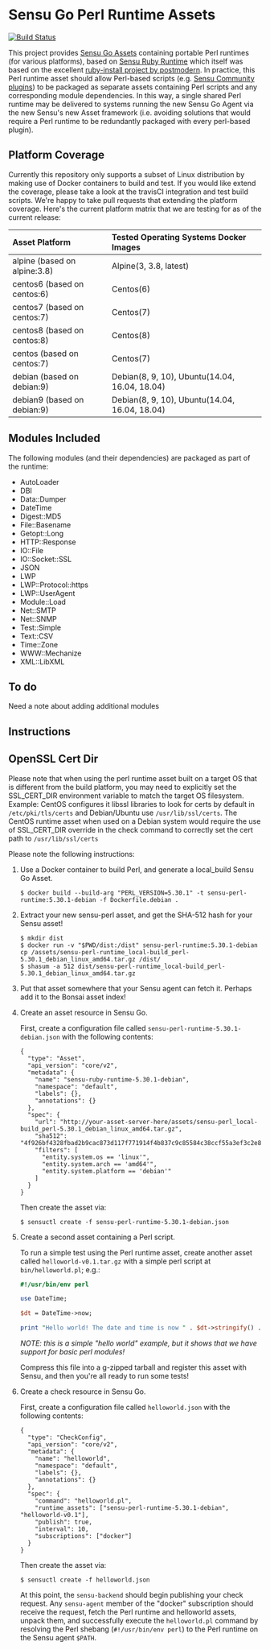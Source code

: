# Sensu Go Perl Runtime Assets
[![Build Status](https://travis-ci.org/nixwiz/sensu-perl-runtime.svg?branch=master)](https://travis-ci.org/nixwiz/sensu-perl-runtime)

This project provides [Sensu Go Assets][sensu-assets] containing portable Perl
runtimes (for various platforms), based on [Sensu Ruby Runtime][sensu-ruby-runtime]
which itself was based on the excellent [ruby-install project
by postmodern][ruby-install]. In practice, this Perl runtime asset should allow
Perl-based scripts (e.g. [Sensu Community plugins][sensu-plugins]) to be
packaged as separate assets containing Perl scripts and any corresponding module
dependencies. In this way, a single shared Perl runtime may be delivered to
systems running the new Sensu Go Agent via the new Sensu's new Asset framework
(i.e. avoiding solutions that would require a Perl runtime to be redundantly
packaged with every perl-based plugin).

[sensu-assets]: https://docs.sensu.io/sensu-go/latest/reference/assets/
[sensu-ruby-runtime]: https://github.com/sensu/sensu-ruby-runtime
[ruby-install]: https://github.com/postmodern/ruby-install
[sensu-plugins]: https://github.com/sensu-plugins/

## Platform Coverage
Currently this repository only supports a subset of Linux distribution by making
use of Docker containers to build and test.  If you would like extend the coverage,
please take a look at the travisCI integration and test build scripts. We're happy
to take pull requests that extending the platform coverage.  Here's the current
platform matrix that we are testing for as of the current release:

| Asset Platform | Tested Operating Systems Docker Images |
|:---------------|:-------------------------|
|  alpine  (based on alpine:3.8)   | Alpine(3, 3.8, latest)                                      |
|  centos6 (based on centos:6)     | Centos(6)                                                   |
|  centos7 (based on centos:7)     | Centos(7)                                                   |
|  centos8 (based on centos:8)     | Centos(8)                                                   |
|  centos  (based on centos:7)     | Centos(7)                                                   |
|  debian  (based on debian:9)     | Debian(8, 9, 10), Ubuntu(14.04, 16.04, 18.04)               |
|  debian9 (based on debian:9)     | Debian(8, 9, 10), Ubuntu(14.04, 16.04, 18.04)               |

## Modules Included
The following modules (and their dependencies) are packaged as part of the runtime:
* AutoLoader
* DBI
* Data::Dumper
* DateTime
* Digest::MD5
* File::Basename
* Getopt::Long
* HTTP::Response
* IO::File
* IO::Socket::SSL
* JSON
* LWP
* LWP::Protocol::https
* LWP::UserAgent
* Module::Load
* Net::SMTP
* Net::SNMP
* Test::Simple
* Text::CSV
* Time::Zone
* WWW::Mechanize
* XML::LibXML

## To do
Need a note about adding additional modules

## Instructions
## OpenSSL Cert Dir
Please note that when using the perl runtime asset built on a target OS that is different from the build platform, you may need to explicitly set the SSL_CERT_DIR environment variable to match the target OS filesystem.  Example: CentOS configures it libssl libraries to look for certs by default in `/etc/pki/tls/certs` and Debian/Ubuntu use `/usr/lib/ssl/certs`. The CentOS runtime asset when used on a Debian system would require the use of SSL_CERT_DIR override in the check command to correctly set the cert path to `/usr/lib/ssl/certs`


Please note the following instructions:

1. Use a Docker container to build Perl, and generate a local_build Sensu Go Asset.

   ```
   $ docker build --build-arg "PERL_VERSION=5.30.1" -t sensu-perl-runtime:5.30.1-debian -f Dockerfile.debian .
   ```

2. Extract your new sensu-perl asset, and get the SHA-512 hash for your Sensu asset!

   ```
   $ mkdir dist
   $ docker run -v "$PWD/dist:/dist" sensu-perl-runtime:5.30.1-debian cp /assets/sensu-perl-runtime_local-build_perl-5.30.1_debian_linux_amd64.tar.gz /dist/
   $ shasum -a 512 dist/sensu-perl-runtime_local-build_perl-5.30.1_debian_linux_amd64.tar.gz
   ```

3. Put that asset somewhere that your Sensu agent can fetch it. Perhaps add it to the Bonsai asset index!

4. Create an asset resource in Sensu Go.

   First, create a configuration file called `sensu-perl-runtime-5.30.1-debian.json` with
   the following contents:

   ```
   {
     "type": "Asset",
     "api_version": "core/v2",
     "metadata": {
       "name": "sensu-ruby-runtime-5.30.1-debian",
       "namespace": "default",
       "labels": {},
       "annotations": {}
     },
     "spec": {
       "url": "http://your-asset-server-here/assets/sensu-perl_local-build_perl-5.30.1_debian_linux_amd64.tar.gz",
       "sha512": "4f926bf4328fbad2b9cac873d117f771914f4b837c9c85584c38ccf55a3ef3c2e8d154812246e5dda4a87450576b2c58ad9ab40c9e2edc31b288d066b195b21b",
       "filters": [
         "entity.system.os == 'linux'",
         "entity.system.arch == 'amd64'",
         "entity.system.platform == 'debian'"
       ]
     }
   }
   ```

   Then create the asset via:

   ```
   $ sensuctl create -f sensu-perl-runtime-5.30.1-debian.json
   ```

4. Create a second asset containing a Perl script.

   To run a simple test using the Perl runtime asset, create another asset
   called `helloworld-v0.1.tar.gz` with a simple perl script at
   `bin/helloworld.pl`; e.g.:

   ```perl
   #!/usr/bin/env perl

   use DateTime;

   $dt = DateTime->now;

   print "Hello world! The date and time is now " . $dt->stringify() . "\n";

   ```

   _NOTE: this is a simple "hello world" example, but it shows that we have
   support for basic perl modules!_

   Compress this file into a g-zipped tarball and register this asset with
   Sensu, and then you're all ready to run some tests!

5. Create a check resource in Sensu Go.

   First, create a configuration file called `helloworld.json` with
   the following contents:

   ```
   {
     "type": "CheckConfig",
     "api_version": "core/v2",
     "metadata": {
       "name": "helloworld",
       "namespace": "default",
       "labels": {},
       "annotations": {}
     },
     "spec": {
       "command": "helloworld.pl",
       "runtime_assets": ["sensu-perl-runtime-5.30.1-debian", "helloworld-v0.1"],
       "publish": true,
       "interval": 10,
       "subscriptions": ["docker"]
     }
   }
   ```

   Then create the asset via:

   ```
   $ sensuctl create -f helloworld.json
   ```

   At this point, the `sensu-backend` should begin publishing your check
   request. Any `sensu-agent` member of the "docker" subscription should
   receive the request, fetch the Perl runtime and helloworld assets,
   unpack them, and successfully execute the `helloworld.pl` command by
   resolving the Perl shebang (`#!/usr/bin/env perl`) to the Perl runtime
   on the Sensu agent `$PATH`.
   
